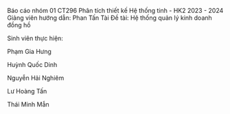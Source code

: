 Báo cáo nhóm 01 CT296 Phân tích thiết kế Hệ thống tinh  - HK2 2023 - 2024
Giảng viên hướng dẫn: Phan Tấn Tài
Đề tài: Hệ thống quản lý kinh doanh đồng hồ

Sinh viên thực hiện:

Phạm Gia Hưng

Huỳnh Quốc Dinh

Nguyễn Hải Nghiêm

Lư Hoàng Tấn

Thái Minh Mẫn

